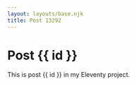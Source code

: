 ```yaml
---
layout: layouts/base.njk
title: Post 13292
---
```


# Post {{ id }}

This is post {{ id }} in my Eleventy project.
